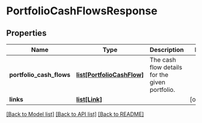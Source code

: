 # PortfolioCashFlowsResponse

## Properties
Name | Type | Description | Notes
------------ | ------------- | ------------- | -------------
**portfolio_cash_flows** | [**list[PortfolioCashFlow]**](PortfolioCashFlow.md) | The cash flow details for the given portfolio. | 
**links** | [**list[Link]**](Link.md) |  | [optional] 

[[Back to Model list]](../README.md#documentation-for-models) [[Back to API list]](../README.md#documentation-for-api-endpoints) [[Back to README]](../README.md)


